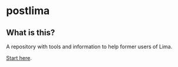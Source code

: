 # postlima

## What is this?

A repository with tools and information to help former users of Lima.

[Start here](https://blog.separateconcerns.com/2019-02-15-goodbye-lima.html).
